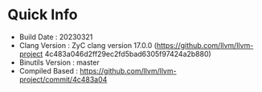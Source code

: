 # Quick Info
* Build Date : 20230321
* Clang Version : ZyC clang version 17.0.0 (https://github.com/llvm/llvm-project 4c483a046d2ff29ec2fd5bad6305f97424a2b880)
* Binutils Version : master
* Compiled Based : https://github.com/llvm/llvm-project/commit/4c483a04

